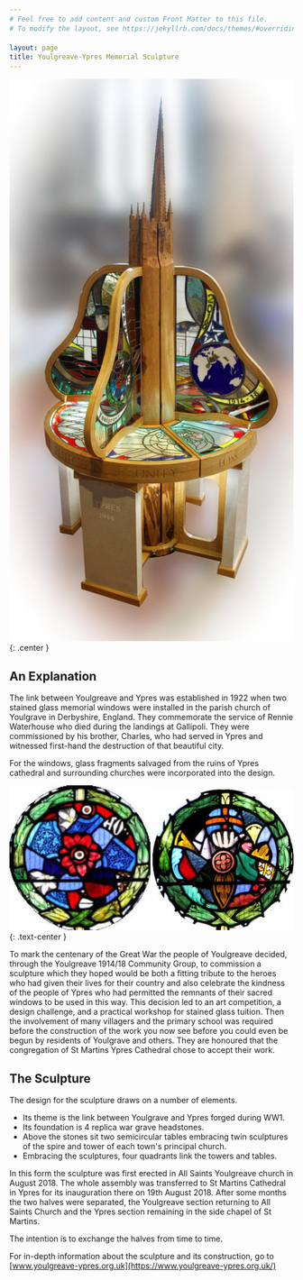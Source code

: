 ```yaml
---
# Feel free to add content and custom Front Matter to this file.
# To modify the layout, see https://jekyllrb.com/docs/themes/#overriding-theme-defaults

layout: page
title: Youlgreave-Ypres Memorial Sculpture
---
```


![Youlgrave-Ypres Memorial Sculpture](/assets/sculpture.jpg){: .center }

## An Explanation

The link between Youlgreave and Ypres was established in 1922 when two stained glass memorial windows were installed in the parish church of Youlgrave in Derbyshire, England.
They commemorate the service of Rennie Waterhouse who died during the landings at Gallipoli.
They were commissioned by his brother, Charles, who had served in Ypres and witnessed first-hand the destruction of that beautiful city.

For the windows, glass fragments salvaged from the ruins of Ypres cathedral and surrounding churches were incorporated into the design.

![Waterhouse window details](/assets/waterhouse-window-1.jpg) ![Waterhouse window details](/assets/waterhouse-window-2.jpg)
{: .text-center }

To mark the centenary of the Great War the people of Youlgreave decided, through the Youlgreave 1914/18 Community Group, to commission a sculpture which they hoped would be both a fitting tribute to the heroes who had given their lives for their country and also celebrate the kindness of the people of Ypres who had permitted the remnants of their sacred windows to be used in this way.
This decision led to an art competition, a design challenge, and a practical workshop for stained glass tuition.
Then the involvement of many villagers and the primary school was required before the construction of the work you now see before you could even be begun by residents of Youlgrave and others.
They are honoured that the congregation of St Martins Ypres Cathedral chose to accept their work.

## The Sculpture

The design for the sculpture draws on a number of elements.

- Its theme is the link between Youlgrave and Ypres forged during WW1.
- Its foundation is 4 replica war grave headstones.
- Above the stones sit two semicircular tables embracing twin sculptures of the spire and tower of each town's principal church.
- Embracing the sculptures, four quadrants link the towers and tables.

In this form the sculpture was first erected in All Saints Youlgreave church in August 2018.
The whole assembly was transferred to St Martins Cathedral in Ypres for its inauguration there on 19th August 2018.
After some months the two halves were separated, the Youlgreave section returning to All Saints Church and the Ypres section remaining in the side chapel of St Martins.

The intention is to exchange the halves from time to time.

For in-depth information about the sculpture and its construction, go to [www.youlgreave-ypres.org.uk](https://www.youlgreave-ypres.org.uk/)
